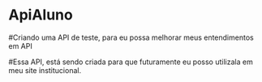 # ApiAluno

#Criando uma API de teste, para eu possa melhorar meus entendimentos em API

#Essa API, está sendo criada para que futuramente eu posso utilizala em meu site institucional.
